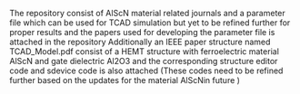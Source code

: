 The repository consist of AlScN material related journals and a parameter file which can be used for TCAD simulation but yet to be refined further for proper results and the papers used for developing the parameter file is attached in the repository 
Additionally an IEEE paper structure named TCAD_Model.pdf consist of a HEMT structure with ferroelectric material AlScN and  gate dielectric Al2O3 and the corresponding structure editor code and sdevice code is also attached (These codes need to be refined further based on the updates for the material AlScNin future )
